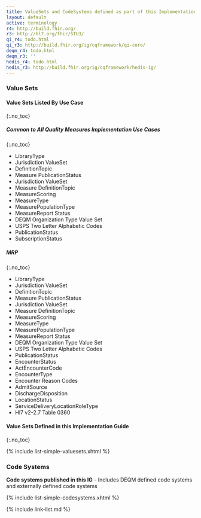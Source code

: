 ```yaml
---
title: ValueSets and CodeSystems defined as part of this Implementation Guide
layout: default
active: terminology
r4: http://build.fhir.org/
r3: http://hl7.org/fhir/STU3/
qi_r4: todo.html
qi_r3: http://build.fhir.org/ig/cqframework/qi-core/
deqm_r4: todo.html
deqm_r3: ''
hedis_r4: todo.html
hedis_r3: http://build.fhir.org/ig/cqframework/hedis-ig/
---
```

### Value Sets

#### Value Sets Listed By Use Case
{:.no_toc}

##### Common to All Quality Measures Implementation Use Cases
{:.no_toc}

- LibraryType
- Jurisdiction ValueSet
- DefinitionTopic
- Measure PublicationStatus
- Jurisdiction ValueSet
- Measure DefinitionTopic
- MeasureScoring
- MeasureType
- MeasurePopulationType
- MeasureReport Status
- DEQM Organization Type Value Set
- USPS Two Letter Alphabetic Codes
- PublicationStatus
- SubscriptionStatus

##### MRP
{:.no_toc}

- LibraryType
- Jurisdiction ValueSet
- DefinitionTopic
- Measure PublicationStatus
- Jurisdiction ValueSet
- Measure DefinitionTopic
- MeasureScoring
- MeasureType
- MeasurePopulationType
- MeasureReport Status
- DEQM Organization Type Value Set
- USPS Two Letter Alphabetic Codes
- PublicationStatus
- EncounterStatus
- ActEncounterCode
- EncounterType
- Encounter Reason Codes
- AdmitSource
- DischargeDisposition
- LocationStatus
- ServiceDeliveryLocationRoleType
- Hl7 v2-2.7 Table 0360

#### Value Sets Defined in this Implementation Guide
{:.no_toc}

{% include list-simple-valuesets.xhtml %}

### Code Systems

**Code systems published in this IG** - Includes DEQM defined code systems and externally defined code systems

{% include list-simple-codesystems.xhtml %}

{% include link-list.md %}

<br />
